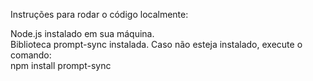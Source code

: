 Instruções para rodar o código localmente:   

Node.js instalado em sua máquina.  
Biblioteca prompt-sync instalada. Caso não esteja instalado, execute o comando:  
npm install prompt-sync     

